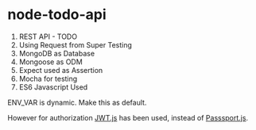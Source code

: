 # node-todo-api

1. REST API - TODO
2. Using Request from Super Testing
3. MongoDB as Database
4. Mongoose as ODM
5. Expect used as Assertion
6. Mocha for testing
7. ES6 Javascript Used

ENV_VAR is dynamic.
Make this as default. 

However for authorization [JWT.js](https://jwt.io/) has been used, instead of [Passsport.js](http://www.passportjs.org/).
